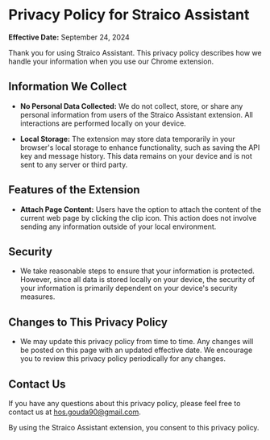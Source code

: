 # Privacy Policy for Straico Assistant

**Effective Date:** September 24, 2024

Thank you for using Straico Assistant. This privacy policy describes how we handle your information when you use our Chrome extension.

## Information We Collect

- **No Personal Data Collected:** We do not collect, store, or share any personal information from users of the Straico Assistant extension. All interactions are performed locally on your device.

- **Local Storage:** The extension may store data temporarily in your browser's local storage to enhance functionality, such as saving the API key and message history. This data remains on your device and is not sent to any server or third party.

## Features of the Extension

- **Attach Page Content:** Users have the option to attach the content of the current web page by clicking the clip icon. This action does not involve sending any information outside of your local environment.

## Security

- We take reasonable steps to ensure that your information is protected. However, since all data is stored locally on your device, the security of your information is primarily dependent on your device's security measures.

## Changes to This Privacy Policy

- We may update this privacy policy from time to time. Any changes will be posted on this page with an updated effective date. We encourage you to review this privacy policy periodically for any changes.

## Contact Us

If you have any questions about this privacy policy, please feel free to contact us at [hos.gouda90@gmail.com](mailto:hos.gouda90@gmail.com).

By using the Straico Assistant extension, you consent to this privacy policy.
